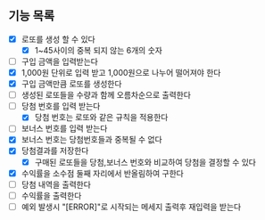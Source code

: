 ## 기능 목록

- [x] 로또를 생성 할 수 있다
  - [x] 1~45사이의 중복 되지 않는 6개의 숫자
- [ ] 구입 금액을 입력받는다
- [x] 1,000원 단위로 입력 받고 1,000원으로 나누어 떨어져야 한다
- [x] 구입 금액만큼 로또를 생성한다
- [ ] 생성된 로또들을 수량과 함께 오름차순으로 출력한다
- [ ] 당첨 번호를 입력 받는다
  - [x] 당첨 번호는 로또와 같은 규칙을 적용한다
- [ ] 보너스 번호를 입력 받는다
- [x] 보너스 번호는 당첨번호들과 중복될 수 없다
- [x] 당첨결과를 저장한다
  - [x] 구매된 로또들을 당첨,보너스 번호와 비교하여 당첨을 결정할 수 있다
- [x] 수익률을 소수점 둘째 자리에서 반올림하여 구한다
- [ ] 당첨 내역을 출력한다
- [ ] 수익률을 출력한다
- [ ] 예외 발생시 "[ERROR]"로 시작되는 메세지 출력후 재입력을 받는다
